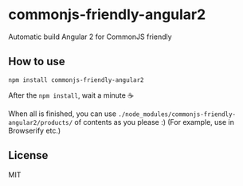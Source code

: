 # commonjs-friendly-angular2
Automatic build Angular 2 for CommonJS friendly

## How to use

```
npm install commonjs-friendly-angular2
```

After the `npm install`, wait a minute :coffee:

When all is finished, you can use `./node_modules/commonjs-friendly-angular2/products/` of contents as you please :) (For example, use in Browserify etc.)

## License

MIT
